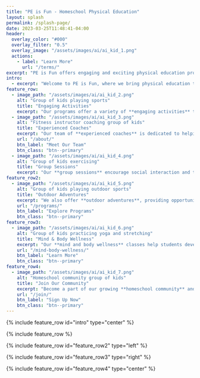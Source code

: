 ```yaml
---
title: "PE is Fun - Homeschool Physical Education"
layout: splash
permalink: /splash-page/
date: 2023-03-25T11:48:41-04:00
header:
  overlay_color: "#000"
  overlay_filter: "0.5"
  overlay_image: "/assets/images/ai/ai_kid_1.png"
  actions:
    - label: "Learn More"
      url: "/terms/"
excerpt: "PE is Fun offers engaging and exciting physical education programs for homeschool students in 1st through 10th grade. Help your child stay active and healthy with our tailored PE classes!"
intro: 
  - excerpt: "Welcome to PE is Fun, where we bring physical education to homeschool students. Our mission is to inspire a love for physical activity while teaching important life skills."
feature_row:
  - image_path: "/assets/images/ai/ai_kid_2.png"
    alt: "Group of kids playing sports"
    title: "Engaging Activities"
    excerpt: "Our programs offer a variety of **engaging activities** to suit the interests and abilities of every child, ensuring they have a blast while staying active."
  - image_path: "/assets/images/ai/ai_kid_3.png"
    alt: "Fitness instructor coaching group of kids"
    title: "Experienced Coaches"
    excerpt: "Our team of **experienced coaches** is dedicated to helping your child develop their physical skills and confidence in a safe and supportive environment."
    url: "/about/"
    btn_label: "Meet Our Team"
    btn_class: "btn--primary"
  - image_path: "/assets/images/ai/ai_kid_4.png"
    alt: "Group of kids exercising"
    title: "Group Sessions"
    excerpt: "Our **group sessions** encourage social interaction and teamwork, fostering friendships and a sense of community among homeschool students."
feature_row2:
  - image_path: "/assets/images/ai/ai_kid_5.png"
    alt: "Group of kids playing outdoor sports"
    title: "Outdoor Adventures"
    excerpt: "We also offer **outdoor adventures**, providing opportunities for homeschool students to explore nature, learn about the environment, and enjoy exciting sports."
    url: "/programs/"
    btn_label: "Explore Programs"
    btn_class: "btn--primary"
feature_row3:
  - image_path: "/assets/images/ai/ai_kid_6.png"
    alt: "Group of kids practicing yoga and stretching"
    title: "Mind & Body Wellness"
    excerpt: "Our **mind and body wellness** classes help students develop mindfulness, focus, and flexibility through practices like yoga and stretching."
    url: "/mind-body-wellness/"
    btn_label: "Learn More"
    btn_class: "btn--primary"
feature_row4:
  - image_path: "/assets/images/ai/ai_kid_7.png"
    alt: "Homeschool community group of kids"
    title: "Join Our Community"
    excerpt: "Become a part of our growing **homeschool community** and discover the joy of physical education with like-minded students and families."
    url: "/join/"
    btn_label: "Sign Up Now"
    btn_class: "btn--primary"
---
```


{% include feature_row id="intro" type="center" %}

{% include feature_row %}

{% include feature_row id="feature_row2" type="left" %}

{% include feature_row id="feature_row3" type="right" %}

{% include feature_row id="feature_row4" type="center" %}
